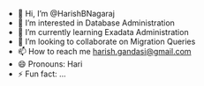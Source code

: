 - 👋 Hi, I’m @HarishBNagaraj
- 👀 I’m interested in Database Administration
- 🌱 I’m currently learning Exadata Administration
- 💞️ I’m looking to collaborate on Migration Queries
- 📫 How to reach me harish.gandasi@gmail.com
- 😄 Pronouns: Hari
- ⚡ Fun fact: ...

<!---
HarishBNagaraj/HarishBNagaraj is a ✨ special ✨ repository because its `README.md` (this file) appears on your GitHub profile.
You can click the Preview link to take a look at your changes.
--->

